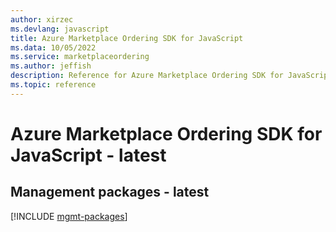```yaml
---
author: xirzec
ms.devlang: javascript
title: Azure Marketplace Ordering SDK for JavaScript
ms.data: 10/05/2022
ms.service: marketplaceordering
ms.author: jeffish
description: Reference for Azure Marketplace Ordering SDK for JavaScript
ms.topic: reference
---
```

# Azure Marketplace Ordering SDK for JavaScript - latest

## Management packages - latest
[!INCLUDE [mgmt-packages](marketplace-ordering-mgmt-index.md)]